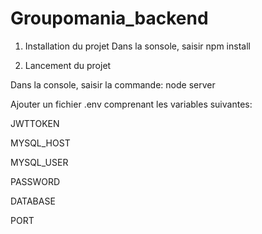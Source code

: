 # Groupomania_backend

1. Installation du projet
Dans la sonsole, saisir npm install


2. Lancement du projet

Dans la console, saisir la commande: node server


Ajouter un fichier .env comprenant les variables suivantes:

JWTTOKEN

MYSQL_HOST

MYSQL_USER

PASSWORD

DATABASE

PORT
      
